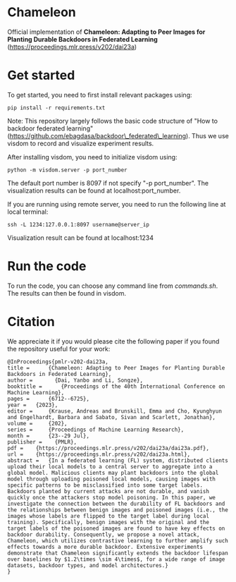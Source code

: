 # Chameleon
Official implementation of **Chameleon: Adapting to Peer Images for Planting Durable Backdoors in Federated Learning** (https://proceedings.mlr.press/v202/dai23a)

# Get started
To get started, you need to first install relevant packages using:
  
    pip install -r requirements.txt

Note: This repository largely follows the basic code structure of "How to backdoor federated learning" (https://github.com/ebagdasa/backdoor\_federated\_learning). Thus we use visdom to record and visualize experiment results.

After installing visdom, you need to initialize visdom using:

    python -m visdom.server -p port_number

The default port number is 8097 if not specify "-p port\_number". The visualization results can be found at localhost:port\_number.

If you are running using remote server, you need to run the following line at local terminal:

    ssh -L 1234:127.0.0.1:8097 username@server_ip

Visualization result can be found at localhost:1234

# Run the code
To run the code, you can choose any command line from *commands.sh*. The results can then be found in visdom.

# Citation
We appreciate it if you would please cite the following paper if you found the repository useful for your work:


    @InProceedings{pmlr-v202-dai23a,
    title = 	 {Chameleon: Adapting to Peer Images for Planting Durable Backdoors in Federated Learning},
    author =       {Dai, Yanbo and Li, Songze},
    booktitle = 	 {Proceedings of the 40th International Conference on Machine Learning},
    pages = 	 {6712--6725},
    year = 	 {2023},
    editor = 	 {Krause, Andreas and Brunskill, Emma and Cho, Kyunghyun and Engelhardt, Barbara and Sabato, Sivan and Scarlett, Jonathan},
    volume = 	 {202},
    series = 	 {Proceedings of Machine Learning Research},
    month = 	 {23--29 Jul},
    publisher =    {PMLR},
    pdf = 	 {https://proceedings.mlr.press/v202/dai23a/dai23a.pdf},
    url = 	 {https://proceedings.mlr.press/v202/dai23a.html},
    abstract = 	 {In a federated learning (FL) system, distributed clients upload their local models to a central server to aggregate into a global model. Malicious clients may plant backdoors into the global model through uploading poisoned local models, causing images with specific patterns to be misclassified into some target labels. Backdoors planted by current attacks are not durable, and vanish quickly once the attackers stop model poisoning. In this paper, we investigate the connection between the durability of FL backdoors and the relationships between benign images and poisoned images (i.e., the images whose labels are flipped to the target label during local training). Specifically, benign images with the original and the target labels of the poisoned images are found to have key effects on backdoor durability. Consequently, we propose a novel attack, Chameleon, which utilizes contrastive learning to further amplify such effects towards a more durable backdoor. Extensive experiments demonstrate that Chameleon significantly extends the backdoor lifespan over baselines by $1.2\times \sim 4\times$, for a wide range of image datasets, backdoor types, and model architectures.}
    }


